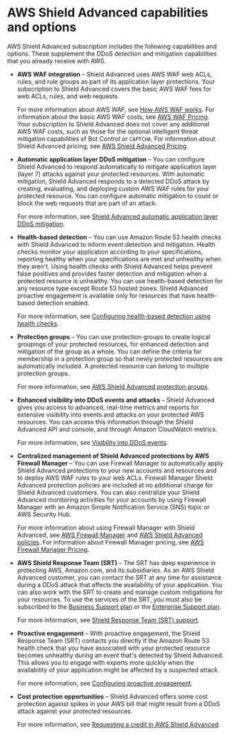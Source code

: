 # AWS Shield Advanced capabilities and options<a name="ddos-advanced-summary-capabilities"></a>

AWS Shield Advanced subscription includes the following capabilities and options\. These supplement the DDoS detection and mitigation capabilities that you already receive with AWS\. 
+ **AWS WAF integration** – Shield Advanced uses AWS WAF web ACLs, rules, and rule groups as part of its application layer protections\. Your subscription to Shield Advanced covers the basic AWS WAF fees for web ACLs, rules, and web requests\. 

  For more information about AWS WAF, see [How AWS WAF works](how-aws-waf-works.md)\. For information about the basic AWS WAF costs, see [AWS WAF Pricing](http://aws.amazon.com/waf/pricing/)\. Your subscription to Shield Advanced does not cover any additional AWS WAF costs, such as those for the optional intelligent threat mitigation capabilities of Bot Control or `CAPTCHA`\. For information about Shield Advanced pricing, see [AWS Shield Advanced Pricing](http://aws.amazon.com/shield/pricing/)\.
+ **Automatic application layer DDoS mitigation** – You can configure Shield Advanced to respond automatically to mitigate application layer \(layer 7\) attacks against your protected resources\. With automatic mitigation, Shield Advanced responds to a detected DDoS attack by creating, evaluating, and deploying custom AWS WAF rules for your protected resource\. You can configure automatic mitigation to count or block the web requests that are part of an attack\. 

  For more information, see [Shield Advanced automatic application layer DDoS mitigation](ddos-automatic-app-layer-response.md)\.
+ **Health\-based detection** – You can use Amazon Route 53 health checks with Shield Advanced to inform event detection and mitigation\. Health checks monitor your application according to your specifications, reporting healthy when your specifications are met and unhealthy when they aren't\. Using health checks with Shield Advanced helps prevent false positives and provides faster detection and mitigation when a protected resource is unhealthy\. You can use health\-based detection for any resource type except Route 53 hosted zones\. Shield Advanced proactive engagement is available only for resources that have health\-based detection enabled\. 

  For more information, see [Configuring health\-based detection using health checks](ddos-advanced-health-checks.md)\.
+ **Protection groups** – You can use protection groups to create logical groupings of your protected resources, for enhanced detection and mitigation of the group as a whole\. You can define the criteria for membership in a protection group so that newly protected resources are automatically included\. A protected resource can belong to multiple protection groups\. 

  For more information, see [AWS Shield Advanced protection groups](ddos-protection-groups.md)\.
+ **Enhanced visibility into DDoS events and attacks** – Shield Advanced gives you access to advanced, real\-time metrics and reports for extensive visibility into events and attacks on your protected AWS resources\. You can access this information through the Shield Advanced API and console, and through Amazon CloudWatch metrics\. 

  For more information, see [Visibility into DDoS events](ddos-viewing-events.md)\.
+ **Centralized management of Shield Advanced protections by AWS Firewall Manager** – You can use Firewall Manager to automatically apply Shield Advanced protections to your new accounts and resources and to deploy AWS WAF rules to your web ACLs\. Firewall Manager Shield Advanced protection policies are included at no additional charge for Shield Advanced customers\. You can also centralize your Shield Advanced monitoring activities for your accounts by using Firewall Manager with an Amazon Simple Notification Service \(SNS\) topic or AWS Security Hub\. 

  For more information about using Firewall Manager with Shield Advanced, see [AWS Firewall Manager](fms-chapter.md) and [AWS Shield Advanced policies](shield-policies.md)\. For information about Firewall Manager pricing, see [AWS Firewall Manager Pricing](http://aws.amazon.com/firewall-manager/pricing/)\.
+ **AWS Shield Response Team \(SRT\)** – The SRT has deep experience in protecting AWS, Amazon\.com, and its subsidiaries\. As an AWS Shield Advanced customer, you can contact the SRT at any time for assistance during a DDoS attack that affects the availability of your application\. You can also work with the SRT to create and manage custom mitigations for your resources\. To use the services of the SRT, you must also be subscribed to the [Business Support plan](https://aws.amazon.com/premiumsupport/business-support/) or the [Enterprise Support plan](https://aws.amazon.com/premiumsupport/enterprise-support/)\.

  For more information, see [Shield Response Team \(SRT\) support](ddos-srt-support.md)\.
+ **Proactive engagement** – With proactive engagement, the Shield Response Team \(SRT\) contacts you directly if the Amazon Route 53 health check that you have associated with your protected resource becomes unhealthy during an event that's detected by Shield Advanced\. This allows you to engage with experts more quickly when the availability of your application might be affected by a suspected attack\. 

  For more information, see [Configuring proactive engagement](ddos-srt-proactive-engagement.md)\.
+ **Cost protection opportunities** – Shield Advanced offers some cost protection against spikes in your AWS bill that might result from a DDoS attack against your protected resources\. 

  For more information, see [Requesting a credit in AWS Shield Advanced](request-refund.md)\. 